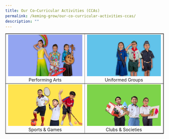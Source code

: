 ```yaml
---
title: Our Co–Curricular Activities (CCAs)
permalink: /keming-grow/our-co-curricular-activities-ccas/
description: ""
---
```


<table style="border-collapse: collapse; width: 100%;" border="1">
<tbody>
<tr>
<td style="width: 50%; text-align: center;"><a href="/keming-grow/our-co-curricular-activities-ccas/performing-arts/chinese-dance"><img src="/images/cca1.jpg"></a>Performing Arts</td>
<td style="width: 50%; text-align: center;"><a href="/keming-grow/our-co-curricular-activities-ccas/uniformed-groups/girls-n-boys-brigade"><img src="/images/cca2.jpg"></a>Uniformed Groups</td>
</tr>
<tr>
<td style="width: 50%; text-align: center;"><a href="/keming-grow/our-co-curricular-activities-ccas/sports-n-games/badminton"><img src="/images/cca3.jpg"></a>Sports &amp; Games</td>
<td style="width: 50%; text-align: center;"><a href="/keming-grow/our-co-curricular-activities-ccas/clubs-n-societies/art-club"><img src="/images/cca4.jpg"></a>Clubs &amp; Societies</td>
</tr>
</tbody>
</table>
